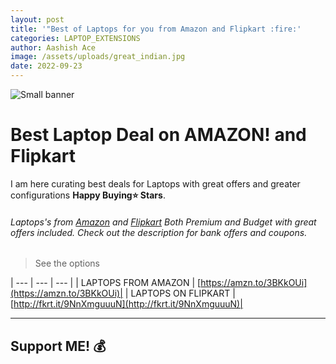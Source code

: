 ```yaml
---
layout: post
title: '"Best of Laptops for you from Amazon and Flipkart :fire:'
categories: LAPTOP_EXTENSIONS
author: Aashish Ace
image: /assets/uploads/great_indian.jpg
date: 2022-09-23
---
```


![Small banner](https://m.media-amazon.com/images/I/71Ncb6z2gfL._SL1500_.jpg "Small banner")

# Best Laptop Deal on AMAZON! and Flipkart 

I am here curating best deals for Laptops with great offers and greater configurations **Happy Buying⭐️ Stars**.



######  Laptops's from [Amazon](https://amzn.to/3LBhYWb) and [Flipkart](http://fkrt.it/7D0yEMNNNN/) Both Premium and Budget with great offers included. Check out the description for bank offers and coupons.



> See the options



| --- | --- | --- |
|  LAPTOPS FROM AMAZON  | [https://amzn.to/3BKkOUi](https://amzn.to/3BKkOUi)|
|  LAPTOPS ON FLIPKART | [http://fkrt.it/9NnXmguuuN](http://fkrt.it/9NnXmguuuN)|


---

## Support ME! :moneybag:

<!-- If you like this extension and want support me then you can use support me using:

* [Github Sponsors](https://github.com/sponsors/sharadcodes)
* For INDIAN users, my UPI ID: `iamsharadraj@okaxis` -->

